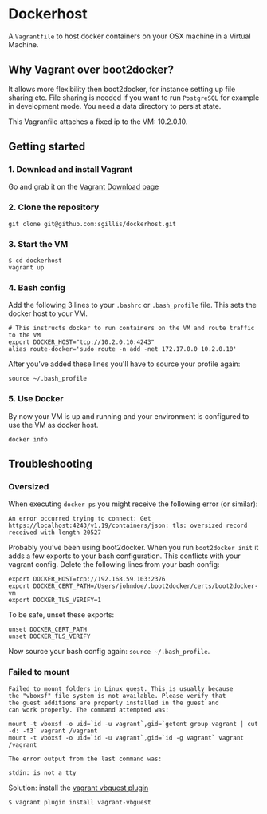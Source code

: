 # Dockerhost

A `Vagrantfile` to host docker containers on your OSX machine in a Virtual Machine. 

## Why Vagrant over boot2docker?

It allows more flexibility then boot2docker, for instance setting up file sharing etc. File sharing is needed if you
want to run `PostgreSQL` for example in development mode. You need a data directory to persist state. 

This Vagranfile attaches a fixed ip to the VM: 10.2.0.10.

## Getting started

### 1. Download and install Vagrant

Go and grab it on the [Vagrant Download page](https://www.vagrantup.com/downloads.html)

### 2. Clone the repository

```
git clone git@github.com:sgillis/dockerhost.git
```

### 3. Start the VM

```
$ cd dockerhost
vagrant up
```

### 4. Bash config

Add the following 3 lines to your `.bashrc` or `.bash_profile` file. This sets the docker host to your VM.

```
# This instructs docker to run containers on the VM and route traffic to the VM
export DOCKER_HOST="tcp://10.2.0.10:4243"
alias route-docker='sudo route -n add -net 172.17.0.0 10.2.0.10'
```

After you've added these lines you'll have to source your profile again:
```
source ~/.bash_profile
```

### 5. Use Docker

By now your VM is up and running and your environment is configured to use the VM as docker host.

```
docker info
```

## Troubleshooting

### Oversized
When executing `docker ps` you might receive the following error (or similar):

```
An error occurred trying to connect: Get https://localhost:4243/v1.19/containers/json: tls: oversized record received with length 20527
```

Probably you've been using boot2docker. When you run `boot2docker init` it adds a few exports to your bash 
configuration. This conflicts with your vagrant config. Delete the following lines from your bash config:

```
export DOCKER_HOST=tcp://192.168.59.103:2376
export DOCKER_CERT_PATH=/Users/johndoe/.boot2docker/certs/boot2docker-vm
export DOCKER_TLS_VERIFY=1
```

To be safe, unset these exports:
```
unset DOCKER_CERT_PATH
unset DOCKER_TLS_VERIFY
```

Now source your bash config again: `source ~/.bash_profile`.

### Failed to mount
```
Failed to mount folders in Linux guest. This is usually because
the "vboxsf" file system is not available. Please verify that
the guest additions are properly installed in the guest and
can work properly. The command attempted was:

mount -t vboxsf -o uid=`id -u vagrant`,gid=`getent group vagrant | cut -d: -f3` vagrant /vagrant
mount -t vboxsf -o uid=`id -u vagrant`,gid=`id -g vagrant` vagrant /vagrant

The error output from the last command was:

stdin: is not a tty
```

Solution: install the [vagrant vbguest plugin](http://stackoverflow.com/a/23752848/761855)
```
$ vagrant plugin install vagrant-vbguest
```

